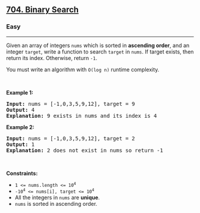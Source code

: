 <h2><a href="https://leetcode.com/problems/binary-search/">704. Binary Search</a></h2><h3>Easy</h3><hr><div><p>
Given an array of integers <code>nums</code> which is sorted in <strong>ascending order</strong>, and an integer <code>target</code>, write a function to search <code>target</code> in <code>nums</code>. If target exists, then return its index. Otherwise, return <code>-1</code>.

You must write an algorithm with <code>O(log n)</code> runtime complexity.
</p>

<p>&nbsp;</p>
<p><strong>Example 1:</strong></p>

<pre>
<strong>Input:</strong> nums = [-1,0,3,5,9,12], target = 9
<strong>Output:</strong> 4
<strong>Explanation:</strong> 9 exists in nums and its index is 4
</pre>

<p><strong>Example 2:</strong></p>

<pre>
<strong>Input:</strong> nums = [-1,0,3,5,9,12], target = 2
<strong>Output:</strong> 1
<strong>Explanation:</strong> 2 does not exist in nums so return -1
</pre>

<p>&nbsp;</p>
<p><strong>Constraints:</strong></p>

<ul>
    <li><code>1 &lt;= nums.length &lt;= 10<sup>4</sup></code></li>
    <li><code>-10<sup>4</sup> &lt;= nums[i], target &lt;= 10<sup>4</sup></code></li>
    <li>All the integers in <code>nums</code> are <strong>unique</strong>.</li>
    <li><code>nums</code> is sorted in ascending order.</li>
</ul>

</div>
